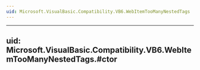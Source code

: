 ```yaml
---
uid: Microsoft.VisualBasic.Compatibility.VB6.WebItemTooManyNestedTags
---
```


---
uid: Microsoft.VisualBasic.Compatibility.VB6.WebItemTooManyNestedTags.#ctor
---
